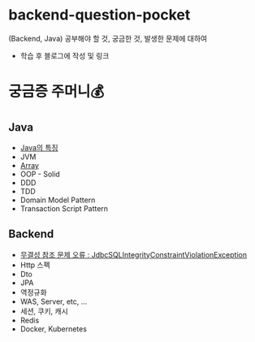 # backend-question-pocket                   
(Backend, Java) 공부해야 할 것, 궁금한 것, 발생한 문제에 대하여                    
* 학습 후 블로그에 작성 및 링크               
                                
# 궁금증 주머니💰                                        

## Java                     
* [Java의 특징](https://hungseong.tistory.com/57)                      
* JVM                         
* [Array](https://hungseong.tistory.com/58)                     
* OOP - Solid          
* DDD 
* TDD
* Domain Model Pattern
* Transaction Script Pattern

## Backend       
* [무결성 참조 문제 오류 : JdbcSQLIntegrityConstraintViolationException](https://hungseong.tistory.com/59)
* Http 스펙             
* Dto             
* JPA       
* 역정규화      
* WAS, Server, etc, ...
* 세션, 쿠키, 캐시
* Redis
* Docker, Kubernetes           
